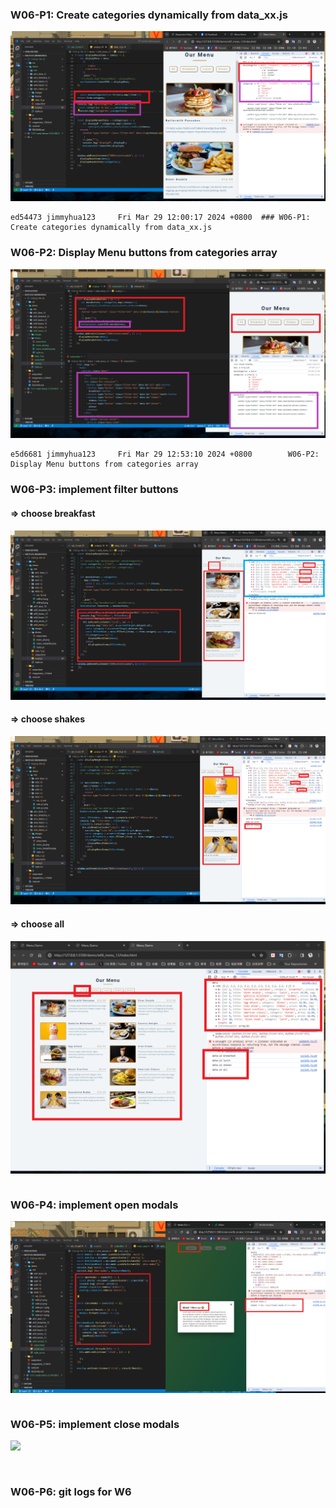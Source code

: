 ### W06-P1: Create categories dynamically from data_xx.js
![](w06-p1.png)

```
ed54473 jimmyhua123     Fri Mar 29 12:00:17 2024 +0800  ### W06-P1: Create categories dynamically from data_xx.js
```
### W06-P2: Display Menu buttons from categories array
 
![](w06-p2.png) 

```
e5d6681 jimmyhua123     Fri Mar 29 12:53:10 2024 +0800        W06-P2: Display Menu buttons from categories array
```
### W06-P3: implement filter buttons

#### => choose breakfast
![](w06-p3-1.png)
 
#### => choose shakes
 
![](w06-p3-2.png)
 
#### => choose all
 
![](w06-p3-3.png)
 
 
```

```
### W06-P4: implement open modals
 
![](w06-p4.png)
```

```

### W06-P5: implement close modals
 
![](w06-p5.png)
 
```


```
### W06-P6: git logs for W6
```


```
